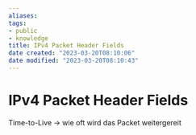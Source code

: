 ```yaml
---
aliases: 
tags:
- public
- knowledge
title: IPv4 Packet Header Fields
date created: "2023-03-20T08:10:06"
date modified: "2023-03-20T08:10:43"
---
```


# IPv4 Packet Header Fields

Time-to-Live -> wie oft wird das Packet weitergereit
